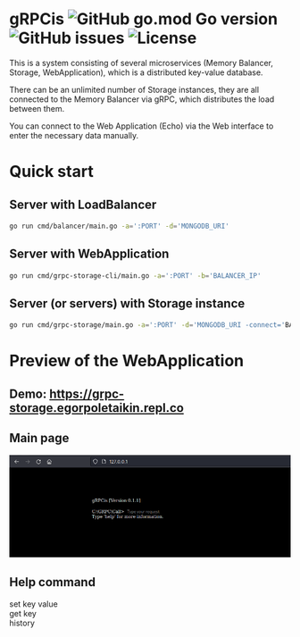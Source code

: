 # gRPCis ![GitHub go.mod Go version](https://img.shields.io/github/go-mod/go-version/egorgasay/grpc-storage) ![GitHub issues](https://img.shields.io/github/issues/egorgasay/grpc-storage) ![License](https://img.shields.io/badge/license-MIT-green)

This is a system consisting of several microservices (Memory Balancer, Storage, WebApplication), 
which is a distributed key-value database. 

There can be an unlimited number of Storage instances, they are all connected to the Memory Balancer via gRPC, 
which distributes the load between them. 

You can connect to the Web Application (Echo) via the Web interface to enter the necessary data manually.

# Quick start

## Server with LoadBalancer
```bash
go run cmd/balancer/main.go -a=':PORT' -d='MONGODB_URI'
```

## Server with WebApplication
```bash
go run cmd/grpc-storage-cli/main.go -a=':PORT' -b='BALANCER_IP'
```

## Server (or servers) with Storage instance
```bash
go run cmd/grpc-storage/main.go -a=':PORT' -d='MONGODB_URI -connect='BALANCER_IP'
```

# Preview of the WebApplication  

## Demo: https://grpc-storage.egorpoletaikin.repl.co
  
## Main page
  
![img.png](img.png)

## Help command
set key value   
get key  
history